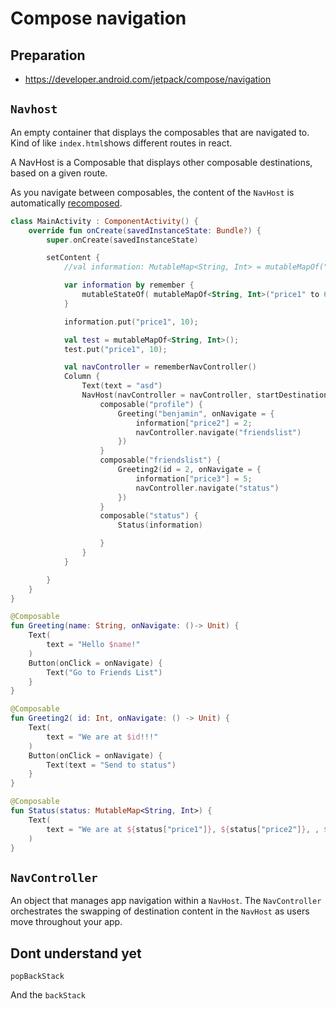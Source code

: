 # Compose navigation



## Preparation

- https://developer.android.com/jetpack/compose/navigation





## `Navhost`

An empty container that displays the composables that are navigated to. Kind of like `index.html`shows different routes in react.

A NavHost is a Composable that displays other composable destinations, based on a given route. 

As you navigate between composables, the content of the `NavHost` is automatically [recomposed](https://developer.android.com/jetpack/compose/mental-model#recomposition).



```kotlin
class MainActivity : ComponentActivity() {
    override fun onCreate(savedInstanceState: Bundle?) {
        super.onCreate(savedInstanceState)

        setContent {
            //val information: MutableMap<String, Int> = mutableMapOf("price1" to 4);

            var information by remember {
                mutableStateOf( mutableMapOf<String, Int>("price1" to 6));
            }

            information.put("price1", 10);

            val test = mutableMapOf<String, Int>();
            test.put("price1", 10);

            val navController = rememberNavController()
            Column {
                Text(text = "asd")
                NavHost(navController = navController, startDestination = "profile") {
                    composable("profile") {
                        Greeting("benjamin", onNavigate = {
                            information["price2"] = 2;
                            navController.navigate("friendslist")
                        })
                    }
                    composable("friendslist") {
                        Greeting2(id = 2, onNavigate = {
                            information["price3"] = 5;
                            navController.navigate("status")
                        })
                    }
                    composable("status") {
                        Status(information)

                    }
                }
            }

        }
    }
}

@Composable
fun Greeting(name: String, onNavigate: ()-> Unit) {
    Text(
        text = "Hello $name!"
    )
    Button(onClick = onNavigate) {
        Text("Go to Friends List")
    }
}

@Composable
fun Greeting2( id: Int, onNavigate: () -> Unit) {
    Text(
        text = "We are at $id!!!"
    )
    Button(onClick = onNavigate) {
        Text(text = "Send to status")
    }
}

@Composable
fun Status(status: MutableMap<String, Int>) {
    Text(
        text = "We are at ${status["price1"]}, ${status["price2"]}, , ${status["price3"]}!!!"
    )
}
```





## `NavController`

An object that manages app navigation within a `NavHost`. The `NavController` orchestrates the swapping of destination content in the `NavHost` as users move throughout your app.





## Dont understand yet

`popBackStack`



And the `backStack`